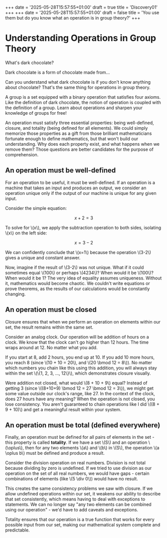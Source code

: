 +++
date = '2025-05-28T15:57:55+01:00'
draft = true
title = 'Discovery01'
+++
+++
date = '2025-05-28T15:57:55+01:00'
draft = false 
title = 'You use them but do you know what an operation is in group theory?'
+++
# Understanding Operations in Group Theory

What's dark chocolate?

Dark chocolate is a form of chocolate made from...

Can you understand what dark chocolate is if you don't know anything about chocolate? That's the same thing for operations in group theory.

A group is a set equipped with a binary operation that satisfies four axioms. Like the definition of dark chocolate, the notion of operation is coupled with the definition of a group. Learn about operations and sharpen your knowledge of groups for free!

An operation must satisfy three essential properties: being well-defined, closure, and totality (being defined for all elements). We could simply memorize those properties as a gift from those brilliant mathematicians fortunate enough to define mathematics, but that won't build our understanding. Why does each property exist, and what happens when we remove them? Those questions are better candidates for the purpose of comprehension.

## An operation must be well-defined 

For an operation to be useful, it must be well-defined. If an operation is a machine that takes an input and produces an output, we consider an operation unique only if the output of our machine is unique for any given input.

Consider the simple equation:

$$x+2=3$$

To solve for \\(x\\), we apply the subtraction operation to both sides, isolating \\(x\\) on the left side:

$$x=3-2$$

We can confidently conclude that \\(x=1\\) because the operation \\(3-2\\) gives a unique and constant answer.

Now, imagine if the result of \\(3-2\\) was not unique. What if it could sometimes equal \\(100\\) or perhaps \\(4234\\)?  When would it be \\(100\\)? When would it be 1? The very idea of equality assumes uniqueness. Without it, mathematics would become chaotic. We couldn't write equations or prove theorems, as the results of our calculations would be constantly changing.

## An operation must be closed 

Closure ensures that when we perform an operation on elements within our set, the result remains within the same set.

Consider an analog clock. Our operation will be addition of hours on a clock. We know that the clock can't go higher than 12 hours. The time wraps around at 12. No matter what you add.

If you start at 8, add 2 hours, you end up at 10. If you add 10 more hours, you reach 8 (since \\(10 + 10 = 20\\), and \\(20 \bmod 12 = 8\\)). No matter which numbers you chain like this using this addition, you will always stay within the set \\(\\{1, 2, 3, ..., 12\\}\\), which demonstrates closure visually.

Were addition not closed, what would \\(8 + 10 + 9\\) equal? Instead of getting 3 (since \\((8+10+9) \bmod 12 = 27 \bmod 12 = 3\\)), we might get some value outside our clock's range, like 27. In the context of the clock, does 27 hours have any meaning? When the operation is not closed, you lose consistency. You aren't guaranteed to chain operations like I did \\((8 + 9 + 10)\\) and get a meaningful result within your system.

## An operation must be total (defined everywhere)

Finally, an operation must be defined for all pairs of elements in the set - this property is called **totality**. If we have a set \\(S\\) and an operation \\(\oplus\\), then for any two elements \\(a\\) and \\(b\\) in \\(S\\), the operation \\(a \oplus b\\) must be defined and produce a result.

Consider the division operation on real numbers. Division is not total because dividing by zero is undefined. If we tried to use division as our operation on the set of all real numbers, we would have gaps - certain combinations of elements (like \\(5 \div 0\\)) would have no result.

This creates the same consistency problems we saw with closure. If we allow undefined operations within our set, it weakens our ability to describe that set consistently, which means having to deal with exceptions to statements. We can no longer say "any two elements can be combined using our operation" - we'd have to add caveats and exceptions.

Totality ensures that our operation is a true function that works for every possible input from our set, making our mathematical system complete and predictable.
